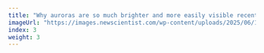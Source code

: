 ```yaml
---
title: "Why auroras are so much brighter and more easily visible recently"
imageUrl: "https://images.newscientist.com/wp-content/uploads/2025/06/10175408/SEI_254244957.jpg?width=788"
index: 3
weight: 3
---
```

